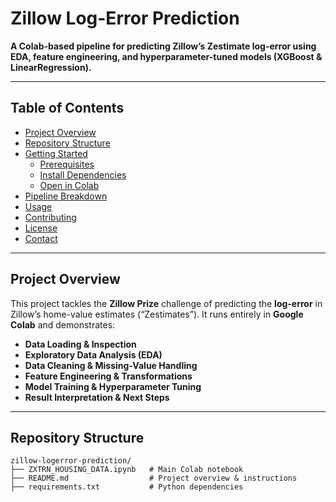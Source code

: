 # Zillow Log-Error Prediction

**A Colab-based pipeline for predicting Zillow’s Zestimate log-error using EDA, feature engineering, and hyperparameter-tuned models (XGBoost & LinearRegression).**

---

## Table of Contents

- [Project Overview](#project-overview)  
- [Repository Structure](#repository-structure)  
- [Getting Started](#getting-started)  
  - [Prerequisites](#prerequisites)  
  - [Install Dependencies](#install-dependencies)  
  - [Open in Colab](#open-in-colab)  
- [Pipeline Breakdown](#pipeline-breakdown)  
- [Usage](#usage)  
- [Contributing](#contributing)  
- [License](#license)  
- [Contact](#contact)  

---

## Project Overview

This project tackles the **Zillow Prize** challenge of predicting the **log-error** in Zillow’s home-value estimates (“Zestimates”). It runs entirely in **Google Colab** and demonstrates:

- **Data Loading & Inspection**  
- **Exploratory Data Analysis (EDA)**  
- **Data Cleaning & Missing-Value Handling**  
- **Feature Engineering & Transformations**  
- **Model Training & Hyperparameter Tuning**  
- **Result Interpretation & Next Steps**

---

## Repository Structure

```text
zillow-logerror-prediction/
├── ZXTRN_HOUSING_DATA.ipynb   # Main Colab notebook  
├── README.md                  # Project overview & instructions  
├── requirements.txt           # Python dependencies  
